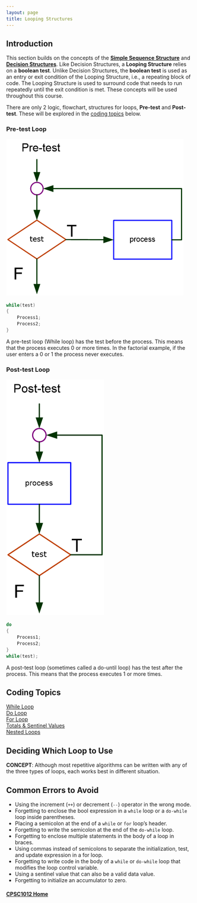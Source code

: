 ```yaml
---
layout: page
title: Looping Structures
---
```


## Introduction
This section builds on the concepts of the **[Simple Sequence Structure](../02-sequence/02-sequence.md)** and **[Decision Structures](../03-decisions/03-decisions.md)**. Like Decision Structures, a **Looping Structure** relies on a **boolean test**. Unlike Decision Structures, the **boolean test** is used as an entry or exit condition of the Looping Structure, i.e., a repeating block of code. The Looping Structure is used to surround code that needs to run repeatedly until the exit condition is met. These concepts will be used throughout this course.

There are only 2 logic, flowchart, structures for loops, **Pre-test** and **Post-test**. These will be explored in the [coding topics](#topics) below.

### Pre-test Loop
![pre-test-loop](files/pre-test-loop.png)

```csharp
while(test)
{
    Process1;
    Process2;
}
```
A pre-test loop (While loop) has the test before the process. This means that the process executes 0 or more times. In the factorial example, if the user enters a 0 or 1 the process never executes.  

### Post-test Loop
![post-test-loop](files/post-test-loop.png)

```csharp
do
{
    Process1;
    Process2;
}
while(test);
```

A post-test loop (sometimes called a do-until loop) has the test after the process. This means that the process executes 1 or more times.

## <a ID="topics">Coding Topics</a>
[While Loop](while.md)<br>
[Do Loop](do-loop.md)<br>
[For Loop](for-loop.md)<br>
[Totals & Sentinel Values](sentinels.md)<br>
[Nested Loops](nested.md)

## Deciding Which Loop to Use
**CONCEPT**: Although most repetitive algorithms can be written with any of the three types of loops, each works best in different situation.

## Common Errors to Avoid
*  Using the increment (`++`) or decrement (`--`) operator in the wrong mode.
*  Forgetting to enclose the bool expression in a `while` loop or a `do-while` loop inside parentheses.
*  Placing a semicolon at the end of a `while` or `for` loop’s header.
*  Forgetting to write the semicolon at the end of the `do-while` loop.
*  Forgetting to enclose multiple statements in the body of a loop in braces.
*  Using commas instead of semicolons to separate the initialization, test, and update expression in a for loop.
*  Forgetting to write code in the body of a `while` or `do-while` loop that modifies the loop control variable.
*  Using a sentinel value that can also be a valid data value.
*  Forgetting to initialize an accumulator to zero.

#### [CPSC1012 Home](../)
